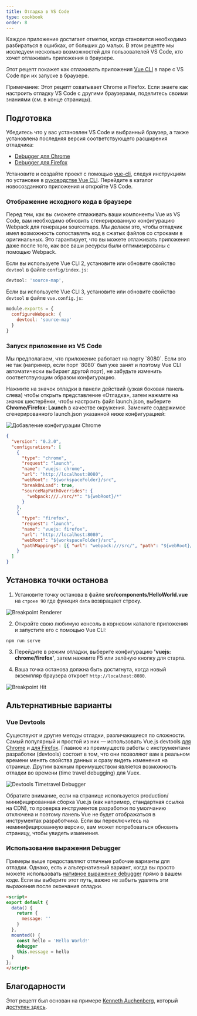 ```yaml
---
title: Отладка в VS Code
type: cookbook
order: 8
---
```


Каждое приложение достигает отметки, когда становится необходимо разбираться в ошибках, от больших до малых. В этом рецепте мы исследуем несколько возможностей для пользователей VS Code, кто хочет отлаживать приложения в браузере.

Этот рецепт покажет как отлаживать приложения [Vue CLI](https://github.com/vuejs/vue-cli) в паре с VS Code при их запуске в браузере.

<p class="tip">Примечание: Этот рецепт охватывает Chrome и Firefox. Если знаете как настроить отладку VS Code с другими браузерами, поделитесь своими знаниями (см. в конце страницы).</p>

## Подготовка

Убедитесь что у вас установлен VS Code и выбранный браузер, а также установлена последняя версия соответствующего расширения отладчика:

* [Debugger для Chrome](https://marketplace.visualstudio.com/items?itemName=msjsdiag.debugger-for-chrome)
* [Debugger для Firefox](https://marketplace.visualstudio.com/items?itemName=hbenl.vscode-firefox-debug)

Установите и создайте проект с помощью [vue-cli](https://github.com/vuejs/vue-cli), следуя инструкциям по установке в [руководстве Vue CLI](https://cli.vuejs.org/ru/). Перейдите в каталог новосозданного приложения и откройте VS Code.

### Отображение исходного кода в браузере

Перед тем, как вы сможете отлаживать ваши компоненты Vue из VS Code, вам необходимо обновить сгенерированную конфигурацию Webpack для генерации sourcemaps. Мы делаем это, чтобы отладчик имел возможность сопоставлять код в сжатых файлов со строками в оригинальных. Это гарантирует, что вы можете отлаживать приложения даже после того, как все ваши ресурсы были оптимизированы с помощью Webpack.

Если вы используете Vue CLI 2, установите или обновите свойство `devtool` в файле `config/index.js`:

```js
devtool: 'source-map',
```

Если вы используете Vue CLI 3, установите или обновите свойство `devtool` в файле `vue.config.js`:

```js
module.exports = {
  configureWebpack: {
    devtool: 'source-map'
  }
}
```

### Запуск приложение из VS Code

<p class="tip">Мы предполагаем, что приложение работает на порту `8080`. Если это не так (например, если порт `8080` был уже занят и поэтому Vue CLI автоматически выбирает другой порт), не забудьте изменить соответствующим образом конфигурацию.</p>

Нажмите на значок отладки в панели действий (узкая боковая панель слева) чтобы открыть представление «Отладка», затем нажмите на значок шестерёнки, чтобы настроить файл launch.json, выберите **Chrome/Firefox: Launch** в качестве окружения. Замените содержимое сгенерированного launch.json указанной ниже конфигурацией:

![Добавление конфигурации Chrome](/images/config_add.png)

```json
{
  "version": "0.2.0",
  "configurations": [
    {
      "type": "chrome",
      "request": "launch",
      "name": "vuejs: chrome",
      "url": "http://localhost:8080",
      "webRoot": "${workspaceFolder}/src",
      "breakOnLoad": true,
      "sourceMapPathOverrides": {
        "webpack:///./src/*": "${webRoot}/*"
      }
    },
    {
      "type": "firefox",
      "request": "launch",
      "name": "vuejs: firefox",
      "url": "http://localhost:8080",
      "webRoot": "${workspaceFolder}/src",
      "pathMappings": [{ "url": "webpack:///src/", "path": "${webRoot}/" }]
    }
  ]
}
```

## Установка точки останова

1.  Установите точку останова в файле **src/components/HelloWorld.vue** на `строке 90` где функция `data` возвращает строку.

  ![Breakpoint Renderer](/images/breakpoint_set.png)

2.  Откройте свою любимую консоль в корневом каталоге приложения и запустите его с помощью Vue CLI:

  ```
  npm run serve
  ```

3.  Перейдите в режим отладки, выберите конфигурацию **'vuejs: chrome/firefox'**, затем нажмите F5 или зелёную кнопку для старта.

4.  Ваша точка останова должна быть достигнута, когда новый экземпляр браузера откроет `http://localhost:8080`.

  ![Breakpoint Hit](/images/breakpoint_hit.png)

## Альтернативные варианты

### Vue Devtools

Существуют и другие методы отладки, различающиеся по сложности. Самый популярный и простой из них — использовать Vue.js devtools [для Chrome](https://chrome.google.com/webstore/detail/vuejs-devtools/nhdogjmejiglipccpnnnanhbledajbpd) и [для Firefox](https://addons.mozilla.org/en-US/firefox/addon/vue-js-devtools/). Главное из преимуществ работы с инструментами разработки (devtools) состоит в том, что они позволяют вам в реальном времени менять свойства данных и сразу видеть изменения на странице. Другим важным преимуществом является возможность отладки во времени (time travel debugging) для Vuex.

![Devtools Timetravel Debugger](/images/devtools-timetravel.gif)

<p class="tip">Обратите внимание, если на странице используется production/минифицированная сборка Vue.js (как например, стандартная ссылка на CDN), то проверка инструментов разработки по умолчанию отключена и поэтому панель Vue не будет отображаться в инструментах разработчика. Если вы переключитесь на неминифицированную версию, вам может потребоваться обновить страницу, чтобы увидеть изменения.</p>

### Использование выражения Debugger

Примеры выше предоставляют отличные рабочие варианты для отладки. Однако, есть и альтернативный вариант, когда вы просто можете использовать [нативное выражение debugger](https://developer.mozilla.org/ru/docs/Web/JavaScript/Reference/Statements/debugger) прямо в вашем коде. Если вы выберите этот путь, важно не забыть удалить эти выражения после окончания отладки.

```html
<script>
export default {
  data() {
    return {
      message: ''
    }
  },
  mounted() {
    const hello = 'Hello World!'
    debugger
    this.message = hello
  }
};
</script>
```

## Благодарности

Этот рецепт был основан на примере [Kenneth Auchenberg](https://twitter.com/auchenberg), который [доступен здесь](https://github.com/Microsoft/VSCode-recipes/tree/master/vuejs-cli).
